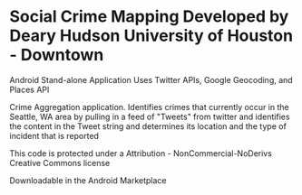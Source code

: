Social Crime Mapping
Developed by  Deary Hudson
University of Houston - Downtown
==================

Android Stand-alone Application
Uses Twitter APIs, Google Geocoding, and Places API

Crime Aggregation application.
Identifies crimes that currently occur in the Seattle, WA area
by pulling in a feed of "Tweets" from twitter and identifies the
content in the Tweet string and determines its location and the type of incident that is reported

This code is protected under a 
Attribution - NonCommercial-NoDerivs Creative Commons license



Downloadable in the Android Marketplace
